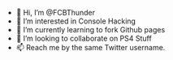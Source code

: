 - 👋 Hi, I’m @FCBThunder
- 👀 I’m interested in Console Hacking
- 🌱 I’m currently learning to fork Github pages
- 💞️ I’m looking to collaborate on PS4 Stuff
- 📫 Reach me by the same Twitter username.

<!---
FCBThunder/FCBThunder is a ✨ special ✨ repository because its `README.md` (this file) appears on your GitHub profile.
You can click the Preview link to take a look at your changes.
--->
